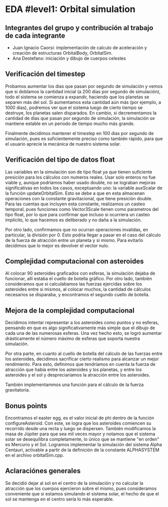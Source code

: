 # EDA #level1: Orbital simulation

## Integrantes del grupo y contribución al trabajo de cada integrante

* Juan Ignacio Caorsi: implementación de calculo de aceleración y creación de estructuras OrbitalBody, OrbitalSim.
* Ana Destefano: iniciación y dibujo de cuerpos celestes

## Verificación del timestep

Probamos aumentar los dias que pasan por segundo de simulación y vemos que si doblamos la cantidad inicial (a 200 dias por segundo de simulación), todo el sistema se comienza a expandir, haciendo que los planetas se separen más del sol.
Si aumentamos esta cantidad aún más (por ejemplo, a 1000 dias), podremos ver que el sistema luego de cierto tiempo se destruye, los planetas salen disparados.
En cambio, si decrementamos la cantidad de días que pasan por segundo de simulación, la simulación se mantiene estable en un periodo de tiempo mucho más grande.

Finalmente decidimos mantener el timestep en 100 dias por segundo de simulación, pues es suficientemente preciso como también rápido, para que el usuario aprecie la mecánica de nuestro sistema solar.

## Verificación del tipo de datos float

Las variables en la simulación son de tipo float ya que tienen suficiente presición para los cálculos con numeros reales. Usar solo enteros no fue viable y, aunque podríamos haber 
usado double, no se lograban mejoras significativas en todos los casos, exceptuando uno: la variable auxScalar de la función updateOrbitalSim. Esto se debe a que en esta almacenan operaciones 
con la constante gravitacional, que tiene presición double. Para las cuentas que incluyen esta constante, realizamos un casteo temporal, pues funciones como Vector3Scale tienen como 
parametros del tipo float, por lo que para confirmar que incluso si ocurriera un casteo implícito, lo que hacemos es deliberado y no daña a la simulación.

Por otro lado, confirmamos que no ocurran operaciones invalidas, en particular, la división por 0. Esto podría llegar a pasar en el caso del cálculo de la fuerza de atracción entre un planeta y 
si mismo. Para evitarlo decidimos que lo mejor es devolver el vector nulo.

## Complejidad computacional con asteroides

Al colocar 90 asteroides graficados con esferas, la simulación dejaba de funcionar, allí estaba el cuello de botella gráfico.
Por otro lado, también consideramos que si calculabamos las fuerzas ejercidas sobre los asteroides entre si mismos, al colocar muchos,
la cantidad de cálculos necesarios se disparaba, y encontramos el segundo cuello de botella.


## Mejora de la complejidad computacional

Decidimos intentar representar a los asteroides como puntos y no esferas, pensando en que es algo 
significativamente más simple que el dibujo de cada una de las numerosas esferas. Una vez hecho esto,
se logró aumentar drásticamente el número máximo de esferas que soporta nuestra simulación.

Por otra parte, en cuanto al cuello de botella del cálculo de las fuerzas entre los asteroides, decidimos sacrificar cierto realismo para alcanzar un mejor rendimiento.
Para esto, definimos que tendríamos en cuenta la fuerza de atracción que había entre los asteroides y los planetas, y entre los asteroides y el sol y despreciaríamos la atracción entre los asteroides.

También implementammos una función para el cálculo de la fuerza gravitatoria.

## Bonus points

Encontramos el easter egg, es el valor inicial de phi dentro de la función configureAsteroid. Con este, se logra que los asteroides comiencen su recorrido desde una recta y luego se dispersen. 
También modificamos la masa de Júpiter para que sea mil veces mayor y notamos que el sistema solar se desequilibra completamente, lo único que se mantiene "en orden" es Mercurio y el Sol.
Logramos implementar la simulación del sistema Alpha Centauri, activable a partir de la definición de la constante ALPHASYSTEM en el archivo orbitalSim.cpp. 

## Aclaraciónes generales

Se decidió dejar al sol en el centro de la simulación y no calcular la atracción que los cuerpos ejercieron sobre el mismo, pues consideramos conveniente que si estamos simulando el sistema solar,
el hecho de que el sol se mantenga en el centro sería lo más esperable.




